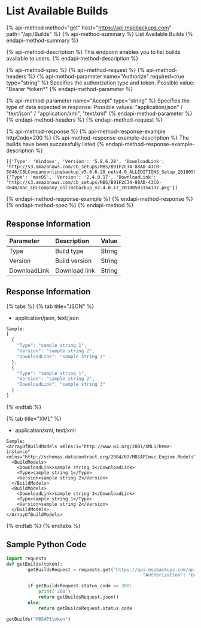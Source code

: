 # List Available Builds

{% api-method method="get" host="https://api.mspbackups.com" path="/api/Builds" %}
{% api-method-summary %}
List Available Builds
{% endapi-method-summary %}

{% api-method-description %}
This endpoint enables you to list builds available to users.
{% endapi-method-description %}

{% api-method-spec %}
{% api-method-request %}
{% api-method-headers %}
{% api-method-parameter name="Authorize" required=true type="string" %}
Specifies the authorization type and token. Possible value: "Bearer \*token\*"
{% endapi-method-parameter %}

{% api-method-parameter name="Accept" type="string" %}
Specifies the type of data expected in response. Possible values: "application/json" / "text/json" / "application/xml", "text/xml"
{% endapi-method-parameter %}
{% endapi-method-headers %}
{% endapi-method-request %}

{% api-method-response %}
{% api-method-response-example httpCode=200 %}
{% api-method-response-example-description %}
The builds have been successfully listed
{% endapi-method-response-example-description %}

```text
[{'Type': 'Windows', 'Version': '5.8.6.28', 'DownloadLink': 'http://s3.amazonaws.com/cb_setups/MBS/B91F2C34-88AD-43C0-8648/CBLCompanyonlinebackup_v5.8.6.28_netv4.0_ALLEDITIONS_Setup_20180503154124.exe'}, {'Type': 'macOS', 'Version': '2.4.0.17', 'DownloadLink': 'http://s3.amazonaws.com/cb_setups/MBS/B91F2C34-88AD-43C0-8648/mac_CBLCompany_onlinebackup_v2.4.0.17_20180503154137.pkg'}]
```
{% endapi-method-response-example %}
{% endapi-method-response %}
{% endapi-method-spec %}
{% endapi-method %}

## Response Information

| Parameter | Description | Value |
| :--- | :--- | :--- |
| Type | Build type | String |
| Version | Build version | String |
| DownloadLink | Download link | String |

## Response Information

{% tabs %}
{% tab title="JSON" %}
* application/json, text/json

```javascript
Sample:
[
  {
    "Type": "sample string 1",
    "Version": "sample string 2",
    "DownloadLink": "sample string 3"
  },
  {
    "Type": "sample string 1",
    "Version": "sample string 2",
    "DownloadLink": "sample string 3"
  }
]
```
{% endtab %}

{% tab title="XML" %}
* application/xml, text/xml

```markup
Sample:
<ArrayOfBuildModels xmlns:i="http://www.w3.org/2001/XMLSchema-instance" xmlns="http://schemas.datacontract.org/2004/07/MBSAPImvc.Engine.Models">
  <BuildModels>
    <DownloadLink>sample string 3</DownloadLink>
    <Type>sample string 1</Type>
    <Version>sample string 2</Version>
  </BuildModels>
  <BuildModels>
    <DownloadLink>sample string 3</DownloadLink>
    <Type>sample string 1</Type>
    <Version>sample string 2</Version>
  </BuildModels>
</ArrayOfBuildModels>
```
{% endtab %}
{% endtabs %}

## Sample Python Code

```python
import requests
def getBuilds(token):
        getBuildsRequest = requests.get('https://api.mspbackups.com/api/Builds', headers = {"Accept" : "application/json",
                                                   "Authorization": "Bearer " + token})

        if getBuildsRequest.status_code == 200:
            print('200')
            return getBuildsRequest.json()
        else:
            return getBuildsRequest.status_code

getBuilds("MBSAPItoken")
```

